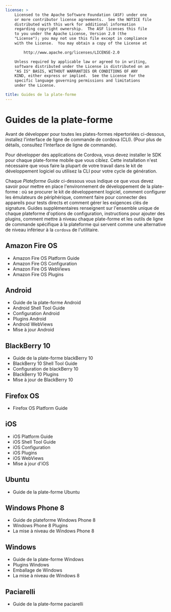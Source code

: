 ```yaml
---
license: >
    Licensed to the Apache Software Foundation (ASF) under one
    or more contributor license agreements.  See the NOTICE file
    distributed with this work for additional information
    regarding copyright ownership.  The ASF licenses this file
    to you under the Apache License, Version 2.0 (the
    "License"); you may not use this file except in compliance
    with the License.  You may obtain a copy of the License at

        http://www.apache.org/licenses/LICENSE-2.0

    Unless required by applicable law or agreed to in writing,
    software distributed under the License is distributed on an
    "AS IS" BASIS, WITHOUT WARRANTIES OR CONDITIONS OF ANY
    KIND, either express or implied.  See the License for the
    specific language governing permissions and limitations
    under the License.

title: Guides de la plate-forme
---
```


# Guides de la plate-forme

Avant de développer pour toutes les plates-formes répertoriées ci-dessous, installez l'interface de ligne de commande de cordova (CLI). (Pour plus de détails, consultez l'Interface de ligne de commande).

Pour développer des applications de Cordova, vous devez installer le SDK pour chaque plate-forme mobile que vous ciblez. Cette installation n'est nécessaire que vous faire la plupart de votre travail dans le kit de développement logiciel ou utilisez la CLI pour votre cycle de génération.

Chaque *Plateforme Guide* ci-dessous vous indique ce que vous devez savoir pour mettre en place l'environnement de développement de la plate-forme : où se procurer le kit de développement logiciel, comment configurer les émulateurs de périphérique, comment faire pour connecter des appareils pour tests directs et comment gérer les exigences clés de signature. Guides supplémentaires renseignent sur l'ensemble unique de chaque plateforme d'options de configuration, instructions pour ajouter des plugins, comment mettre à niveau chaque plate-forme et les outils de ligne de commande spécifique à la plateforme qui servent comme une alternative de niveau inférieur à la `cordova` de l'utilitaire.

## Amazon Fire OS

*   Amazon Fire OS Platform Guide
*   Amazon Fire OS Configuration
*   Amazon Fire OS WebViews
*   Amazon Fire OS Plugins

## Android

*   Guide de la plate-forme Android
*   Android Shell Tool Guide
*   Configuration Android
*   Plugins Android
*   Android WebViews
*   Mise à jour Android

## BlackBerry 10

*   Guide de la plate-forme blackBerry 10
*   BlackBerry 10 Shell Tool Guide
*   Configuration de blackBerry 10
*   BlackBerry 10 Plugins
*   Mise à jour de BlackBerry 10

## Firefox OS

*   Firefox OS Platform Guide

## iOS

*   iOS Platform Guide
*   iOS Shell Tool Guide
*   iOS Configuration
*   iOS Plugins
*   iOS WebViews
*   Mise à jour d'iOS

## Ubuntu

*   Guide de la plate-forme Ubuntu

## Windows Phone 8

*   Guide de plateforme Windows Phone 8
*   Windows Phone 8 Plugins
*   La mise à niveau de Windows Phone 8

## Windows

*   Guide de la plate-forme Windows
*   Plugins Windows
*   Emballage de Windows
*   La mise à niveau de Windows 8

## Paciarelli

*   Guide de la plate-forme paciarelli